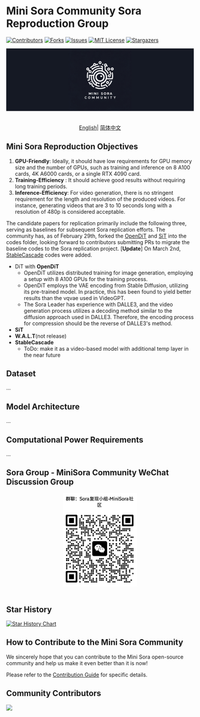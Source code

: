 # Mini Sora Community Sora Reproduction Group

<!-- PROJECT SHIELDS -->

[![Contributors][contributors-shield]][contributors-url]
[![Forks][forks-shield]][forks-url]
[![Issues][issues-shield]][issues-url]
[![MIT License][license-shield]][license-url]
[![Stargazers][stars-shield]][stars-url]
<br />

<!-- PROJECT LOGO -->
<div align="center">

<img src="../assets/logo.jpg" width="600"/>
  <div>&nbsp;</div>
  <div align="center">
  </div>
</div>

<div align="center">

[English](./README.md)| [简体中文](./README_CN.md)  

</div>

## Mini Sora Reproduction Objectives

1. **GPU-Friendly**: Ideally, it should have low requirements for GPU memory size and the number of GPUs, such as training and inference on 8 A100 cards, 4K A6000 cards, or a single RTX 4090 card.
2. **Training-Efficiency** : It should achieve good results without requiring long training periods.
3. **Inference-Efficiency**: For video generation, there is no stringent requirement for the length and resolution of the produced videos. For instance, generating videos that are 3 to 10 seconds long with a resolution of 480p is considered acceptable.

The candidate papers for replication primarily include the following three, serving as baselines for subsequent Sora replication efforts. The community has, as of February 29th, forked the [OpenDiT](https://github.com/NUS-HPC-AI-Lab/OpenDiT) and [SiT](https://github.com/willisma/SiT) into the codes folder, looking forward to contributors submitting PRs to migrate the baseline codes to the Sora replication project. [**Update**] On March 2nd, [StableCascade](https://github.com/Stability-AI/StableCascade) codes were added.


- DiT with **OpenDiT**
  - OpenDiT utilizes distributed training for image generation, employing a setup with 8 A100 GPUs for the training process.
  - OpenDiT employs the VAE encoding from Stable Diffusion, utilizing its pre-trained model. In practice, this has been found to yield better results than the vqvae used in VideoGPT.
  - The Sora Leader has experience with DALLE3, and the video generation process utilizes a decoding method similar to the diffusion approach used in DALLE3. Therefore, the encoding process for compression should be the reverse of DALLE3's method.
- **SiT**
- **W.A.L.T**(not release)
- **StableCascade**
  - ToDo: make it as a video-based model with additional temp layer in the near future

## Dataset

...

## Model Architecture

...

## Computational Power Requirements

...

  
<!-- 
**提交PR或者Issue后**, 可以申请加入MiniSora贡献者社群并申请加入 Sora 有关论文复现小组！

<div align="center">

<img src="assets/sora-reproduce.png" width="200"/>
  <div>&nbsp;</div>
  <div align="center">
  </div>
</div>
-->

## Sora Group - MiniSora Community WeChat Discussion Group

<div align="center">

<img src="../assets/sora-reproduce.png" width="200"/>
  <div>&nbsp;</div>
  <div align="center">
  </div>
</div>

## Star History

[![Star History Chart](https://api.star-history.com/svg?repos=mini-sora/minisora&type=Date)](https://star-history.com/#mini-sora/minisora&Date)

## How to Contribute to the Mini Sora Community

We sincerely hope that you can contribute to the Mini Sora open-source community and help us make it even better than it is now!

Please refer to the [Contribution Guide](../docs/CONTRIBUTING.md) for specific details.

## Community Contributors

<!-- readme: collaborators,contributors -start -->

<!-- readme: collaborators,contributors -end -->

<a href="https://github.com/mini-sora/minisora/graphs/contributors">
  <img src="https://contrib.rocks/image?repo=mini-sora/minisora" />
</a>

[your-project-path]: mini-sora/minisora
[contributors-shield]: https://img.shields.io/github/contributors/mini-sora/minisora.svg?style=flat-square
[contributors-url]: https://github.com/mini-sora/minisora/graphs/contributors
[forks-shield]: https://img.shields.io/github/forks/mini-sora/minisora.svg?style=flat-square
[forks-url]: https://github.com/mini-sora/minisora/network/members
[stars-shield]: https://img.shields.io/github/stars/mini-sora/minisora.svg?style=flat-square
[stars-url]: https://github.com/mini-sora/minisora/stargazers
[issues-shield]: https://img.shields.io/github/issues/mini-sora/minisora.svg?style=flat-square
[issues-url]: https://img.shields.io/github/issues/mini-sora/minisora.svg
[license-shield]: https://img.shields.io/github/license/mini-sora/minisora.svg?style=flat-square
[license-url]: https://github.com/mini-sora/minisora/blob/main/LICENSE